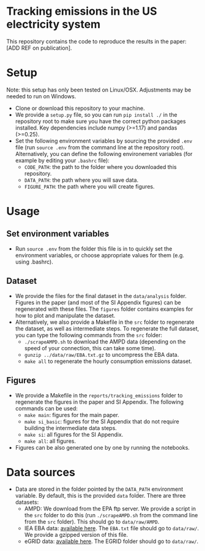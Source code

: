 # Tracking emissions in the US electricity system
This repository contains the code to reproduce the results in the paper: [ADD REF on publication].

# Setup
Note: this setup has only been tested on Linux/OSX. Adjustments may be needed to run on Windows.
* Clone or download this repository to your machine.
* We provide a `setup.py` file, so you can run `pip install ./` in the repository root to make sure you have the correct python packages installed. Key dependencies include numpy (>=1.17) and pandas (>=0.25).
* Set the following environment variables by sourcing the provided `.env` file (run `source .env` from the command line at the repository root). Alternatively, you can define the following environement variables (for example by editing your `.bashrc` file):
    * `CODE_PATH`: the path to the folder where you downloaded this repository.
    * `DATA_PATH`: the path where you will save data.
    * `FIGURE_PATH`: the path where you will create figures.

# Usage
## Set environment variables
* Run `source .env` from the folder this file is in to quickly set the environment variables, or choose appropriate values for them (e.g. using .bashrc).

## Dataset
* We provide the files for the final dataset in the `data/analysis` folder. Figures in the paper (and most of the SI Appendix figures) can be regenerated with these files. The `figures` folder contains examples for how to plot and manipulate the dataset.
* Alternatively, we also provide a Makefile in the `src` folder to regenerate the dataset, as well as intermediate steps. To regenerate the full dataset, you can type the following commands from the `src` folder:
    * `./scrapeAMPD.sh` to download the AMPD data (depending on the speed of your connection, this can take some time).
    * `gunzip ../data/raw/EBA.txt.gz` to uncompress the EBA data.
    * `make all` to regenerate the hourly consumption emissions dataset.

## Figures
* We provide a Makefile in the `reports/tracking_emissions` folder to regenerate the figures in the paper and SI Appendix. The following commands can be used:
    * `make main`: figures for the main paper.
    * `make si_basic`: figures for the SI Appendix that do not require building the intermediate data steps.
    * `make si`: all figures for the SI Appendix.
    * `make all`: all figures.
* Figures can be also generated one by one by running the notebooks.

# Data sources
* Data are stored in the folder pointed by the `DATA_PATH` environment variable. By default, this is the provided `data` folder. There are three datasets:
    * AMPD: We download from the EPA ftp server. We provide a script in the `src` folder to do this (run `./scrapeAMPD.sh` from the command line from the `src` folder). This should go to `data/raw/AMPD`.
    * IEA EBA data: [available here](https://www.eia.gov/opendata/bulkfiles.php). The `EBA.txt` file should go to `data/raw/`. We provide a gzipped version of this file.
    * eGRID data: [available here](https://www.epa.gov/energy/emissions-generation-resource-integrated-database-egrid). The EGRID folder should go to `data/raw/`.
